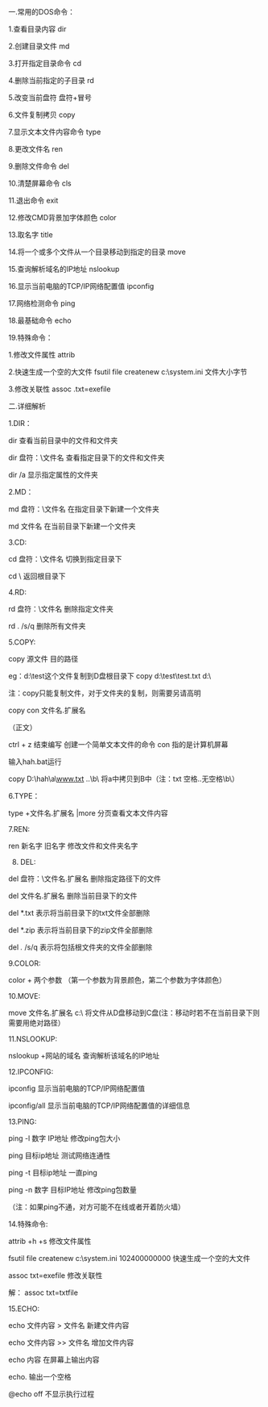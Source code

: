 一.常用的DOS命令：

1.查看目录内容 dir

2.创建目录文件 md

3.打开指定目录命令 cd

4.删除当前指定的子目录 rd

5.改变当前盘符 盘符+冒号

6.文件复制拷贝 copy

7.显示文本文件内容命令 type

8.更改文件名 ren

9.删除文件命令 del

10.清楚屏幕命令 cls

11.退出命令 exit

12.修改CMD背景加字体颜色 color

13.取名字 title

14.将一个或多个文件从一个目录移动到指定的目录 move

15.查询解析域名的IP地址 nslookup

16.显示当前电脑的TCP/IP网络配置值 ipconfig

17.网络检测命令 ping

18.最基础命令 echo  

19.特殊命令：

1.修改文件属性 attrib

2.快速生成一个空的大文件 fsutil file createnew c:\system.ini 文件大小字节

3.修改关联性 assoc .txt=exefile

二.详细解析

1.DIR：

dir 查看当前目录中的文件和文件夹

dir 盘符：\文件名 查看指定目录下的文件和文件夹

dir /a 显示指定属性的文件夹

2.MD：

md 盘符：\文件名 在指定目录下新建一个文件夹

md 文件名 在当前目录下新建一个文件夹

3.CD:

cd 盘符：\文件名 切换到指定目录下

cd \ 返回根目录下

4.RD:

rd  盘符：\文件名 删除指定文件夹

rd . /s/q 删除所有文件夹

5.COPY:

copy 源文件 目的路径

eg：d:\test这个文件复制到D盘根目录下  copy d:\test\test.txt d:\

 注：copy只能复制文件，对于文件夹的复制，则需要另请高明

copy con 文件名.扩展名

（正文）

ctrl + z 结束编写      创建一个简单文本文件的命令    con  指的是计算机屏幕



输入hah.bat运行 

 

copy D:\hah\a\www.txt ..\b\ 将a中拷贝到B中（注：txt 空格..无空格\b\）



6.TYPE：

type +文件名.扩展名 |more    分页查看文本文件内容

7.REN:

ren 新名字 旧名字     修改文件和文件夹名字

8. DEL:

del 盘符：\文件名.扩展名 删除指定路径下的文件

del 文件名.扩展名 删除当前目录下的文件

del *.txt 表示将当前目录下的txt文件全部删除

del *.zip 表示将当前目录下的zip文件全部删除

del *.* /s/q 表示将包括根文件夹的文件全部删除

9.COLOR:

color + 两个参数 （第一个参数为背景颜色，第二个参数为字体颜色）



10.MOVE:

move 文件名.扩展名 c:\    将文件从D盘移动到C盘(注：移动时若不在当前目录下则需要用绝对路径）



11.NSLOOKUP:

nslookup +网站的域名         查询解析该域名的IP地址



12.IPCONFIG:

ipconfig   显示当前电脑的TCP/IP网络配置值 

ipconfig/all   显示当前电脑的TCP/IP网络配置值的详细信息

13.PING:

ping -l 数字 IP地址     修改ping包大小



ping 目标ip地址        测试网络连通性

ping -t 目标ip地址        一直ping

ping -n 数字 目标IP地址            修改ping包数量

（注：如果ping不通，对方可能不在线或者开着防火墙） 

14.特殊命令:

attrib +h +s    修改文件属性

 

fsutil file createnew c:\system.ini 102400000000    快速生成一个空的大文件

assoc txt=exefile   修改关联性

解： assoc txt=txtfile 

15.ECHO:

echo 文件内容 > 文件名   新建文件内容

echo 文件内容 >> 文件名      增加文件内容

echo  内容   在屏幕上输出内容

echo.    输出一个空格

@echo off     不显示执行过程

